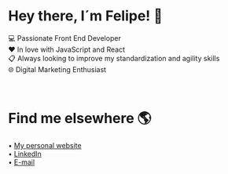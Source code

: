 # Hey there, I´m Felipe! 👋

💻 Passionate Front End Developer<br />
❤️ In love with JavaScript and React<br />
📋 Always looking to improve my standardization and agility skills<br />
🌐 Digital Marketing Enthusiast

<br />


# Find me elsewhere 🌎
• <a href="https://felipecatete.com/">My personal website</a><br />
• <a href="https://www.linkedin.com/in/felipe-catete/">LinkedIn</a><br />
• <a href="mailto:catetedev@gmail.com">E-mail</a>
